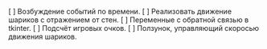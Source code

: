 [ ] Возбуждение событий по времени.
[ ] Реализовать движение шариков с отражением от стен.
[ ] Переменные с обратной связью в tkinter.
[ ] Подсчёт игровых очков.
[ ] Ползунок, управляющий скоросью движения шариков.
